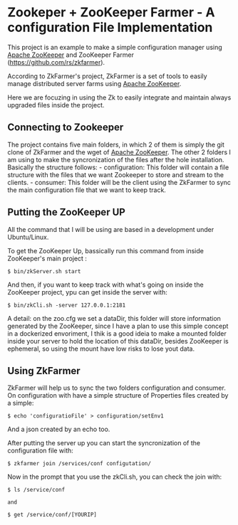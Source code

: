 Zookeper + ZooKeeper Farmer - A configuration File Implementation
================


This project is an example to make a simple configuration manager using [Apache ZooKeeper](http://zookeeper.apache.org/) and ZooKeeper Farmer (https://github.com/rs/zkfarmer). 

According to ZkFarmer's project,  ZkFarmer is a set of tools to easily manage distributed server farms using [Apache ZooKeeper](http://zookeeper.apache.org/). 

Here we are focuzing in using the Zk to easily integrate and maintain always upgraded files inside the project.

Connecting to Zookeeper
-----------------------

The project contains five main folders, in which 2 of them is simply the git clone of ZkFarmer and the wget of [Apache ZooKeeper](http://zookeeper.apache.org/). The other 2 folders I am using to make the syncronization of the files after the hole installation. Basically the structure follows:
    - configuration: This folder will contain a file structure with the files that we want Zookeeper to store and stream to the clients. 
    - consumer: This folder will be the client using the ZkFarmer to sync the main configuration file that we want to keep track.


Putting the ZooKeeper UP
-----------------------

All the command that I will be using are based in a development under Ubuntu/Linux.


To get the ZooKeeper Up, bassically run this command from inside ZooKeeper's main project :

    $ bin/zkServer.sh start

And then, if you want to keep track with what's going on inside the ZooKeeper project, ypu can get inside the server with:
    
    $ bin/zkCli.sh -server 127.0.0.1:2181

A detail: on the zoo.cfg we set a dataDir, this folder will store information generated by the ZooKeeper, since I have a plan to use this simple concept in a dockerized envoriment, I thik is a good ideia to make a mounted folder inside your server to hold the location of this dataDir, besides ZooKeeper is ephemeral, so using the mount have low risks to lose yout data.

Using ZkFarmer
--------------

ZkFarmer will help us to sync the two folders configuration and consumer. On configuration with have a simple structure of Properties files created by a simple:

    $ echo 'configuratioFile' > configuration/setEnv1

And a json created by an echo too.

After putting the server up you can start the syncronization of the configuration file with: 

    $ zkfarmer join /services/conf configutation/

Now in the prompt that you use the zkCli.sh, you can check the join with:

    $ ls /service/conf

    and 

    $ get /service/conf/[YOURIP]